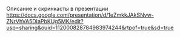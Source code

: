 Описание и скринкасты в презентации
https://docs.google.com/presentation/d/1eZmkkJAkSNvw-ZNrVhVA5DIaPbKUg5MK/edit?usp=sharing&ouid=112000828784983974244&rtpof=true&sd=true
